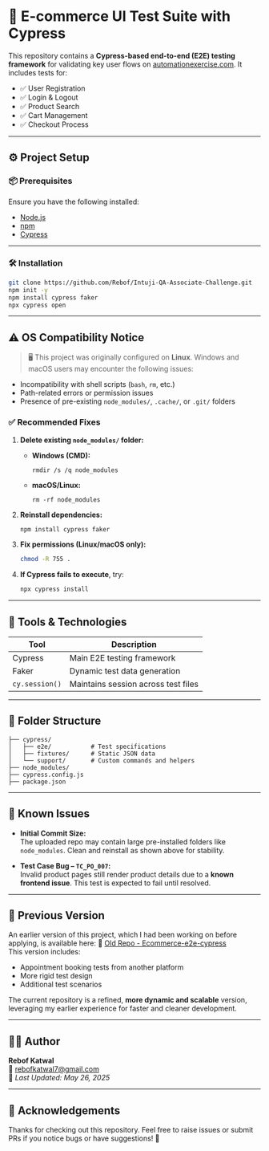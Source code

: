 # 🧪 E-commerce UI Test Suite with Cypress

This repository contains a **Cypress-based end-to-end (E2E) testing framework** for validating key user flows on [automationexercise.com](https://automationexercise.com). It includes tests for:

- ✅ User Registration  
- ✅ Login & Logout  
- ✅ Product Search  
- ✅ Cart Management  
- ✅ Checkout Process  

---

## ⚙️ Project Setup

### 📦 Prerequisites

Ensure you have the following installed:

- [Node.js](https://nodejs.org/)
- [npm](https://www.npmjs.com/)
- [Cypress](https://www.cypress.io/)

---

### 🛠️ Installation

```bash
git clone https://github.com/Rebof/Intuji-QA-Associate-Challenge.git
npm init -y
npm install cypress faker
npx cypress open
```

---

## ⚠️ OS Compatibility Notice

> 🖥️ This project was originally configured on **Linux**. Windows and macOS users may encounter the following issues:

- Incompatibility with shell scripts (`bash`, `rm`, etc.)
- Path-related errors or permission issues
- Presence of pre-existing `node_modules/`, `.cache/`, or `.git/` folders

### ✅ Recommended Fixes

1. **Delete existing `node_modules/` folder:**
   - **Windows (CMD):**
     ```
     rmdir /s /q node_modules
     ```
   - **macOS/Linux:**
     ```
     rm -rf node_modules
     ```

2. **Reinstall dependencies:**
   ```bash
   npm install cypress faker
   ```

3. **Fix permissions (Linux/macOS only):**
   ```bash
   chmod -R 755 .
   ```

4. **If Cypress fails to execute**, try:
   ```bash
   npx cypress install
   ```

---

## 🧰 Tools & Technologies

| Tool         | Description                             |
| ------------ | --------------------------------------- |
| Cypress      | Main E2E testing framework              |
| Faker        | Dynamic test data generation            |
| `cy.session()` | Maintains session across test files    |

---

## 📂 Folder Structure

```
├── cypress/
│   ├── e2e/           # Test specifications
│   ├── fixtures/      # Static JSON data
│   └── support/       # Custom commands and helpers
├── node_modules/
├── cypress.config.js
├── package.json
```

---

## 🐞 Known Issues

- **Initial Commit Size:**  
  The uploaded repo may contain large pre-installed folders like `node_modules`. Clean and reinstall as shown above for stability.

- **Test Case Bug – `TC_PO_007`:**  
  Invalid product pages still render product details due to a **known frontend issue**. This test is expected to fail until resolved.

---

## 🔁 Previous Version

An earlier version of this project, which I had been working on before applying, is available here: 
🔗 [Old Repo - Ecommerce-e2e-cypress](https://github.com/Rebof/Ecommerce-e2e-cypress)  
This version includes:

- Appointment booking tests from another platform  
- More rigid test design  
- Additional test scenarios

The current repository is a refined, **more dynamic and scalable** version, leveraging my earlier experience for faster and cleaner development.

---

## 👨‍💻 Author

**Rebof Katwal**  
📧 rebofkatwal7@gmail.com  
📅 *Last Updated: May 26, 2025*

---

## 🙏 Acknowledgements

Thanks for checking out this repository. Feel free to raise issues or submit PRs if you notice bugs or have suggestions! 🚀
